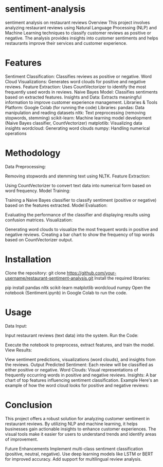 # sentiment-analysis
sentiment analysis on restaurant reviews
Overview
This project involves analyzing restaurant reviews using Natural Language Processing (NLP) and Machine Learning techniques to classify customer reviews as positive or negative. The analysis provides insights into customer sentiments and helps restaurants improve their services and customer experience.

# Features
Sentiment Classification: Classifies reviews as positive or negative.
Word Cloud Visualizations: Generates word clouds for positive and negative reviews.
Feature Extraction: Uses CountVectorizer to identify the most frequently used words in reviews.
Naive Bayes Model: Classifies sentiments based on extracted features.
Insights and Data: Extracts meaningful information to improve customer experience management.
Libraries & Tools
Platform: Google Colab (for running the code)
Libraries:
pandas: Data manipulation and reading datasets
nltk: Text preprocessing (removing stopwords, stemming)
scikit-learn: Machine learning model development (Naive Bayes classifier, CountVectorizer)
matplotlib: Visualizing data insights
wordcloud: Generating word clouds
numpy: Handling numerical operations
# Methodology
Data Preprocessing:

Removing stopwords and stemming text using NLTK.
Feature Extraction:

Using CountVectorizer to convert text data into numerical form based on word frequency.
Model Training:

Training a Naive Bayes classifier to classify sentiment (positive or negative) based on the features extracted.
Model Evaluation:

Evaluating the performance of the classifier and displaying results using confusion matrices.
Visualization:

Generating word clouds to visualize the most frequent words in positive and negative reviews.
Creating a bar chart to show the frequency of top words based on CountVectorizer output.

# Installation
Clone the repository:
git clone https://github.com/your-username/restaurant-sentiment-analysis.git
Install the required libraries:


pip install pandas nltk scikit-learn matplotlib wordcloud numpy
Open the notebook (Sentiment.ipynb) in Google Colab to run the code.

# Usage
Data Input:

Input restaurant reviews (text data) into the system.
Run the Code:

Execute the notebook to preprocess, extract features, and train the model.
View Results:

View sentiment predictions, visualizations (word clouds), and insights from the reviews.
Output
Predicted Sentiment: Each review will be classified as either positive or negative.
Word Clouds: Visual representations of frequently occurring words in positive and negative reviews.
Insights: A bar chart of top features influencing sentiment classification.
Example
Here's an example of how the word cloud looks for positive and negative reviews:


# Conclusion
This project offers a robust solution for analyzing customer sentiment in restaurant reviews. By utilizing NLP and machine learning, it helps businesses gain actionable insights to enhance customer experiences. The visual tools make it easier for users to understand trends and identify areas of improvement.

Future Enhancements
Implement multi-class sentiment classification (positive, neutral, negative).
Use deep learning models like LSTM or BERT for improved accuracy.
Add support for multilingual review analysis.
